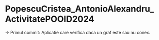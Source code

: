 ﻿# PopescuCristea_AntonioAlexandru_ActivitatePOOID2024

 -> Primul commit: Aplicatie care verifica daca un graf este sau nu conex.
